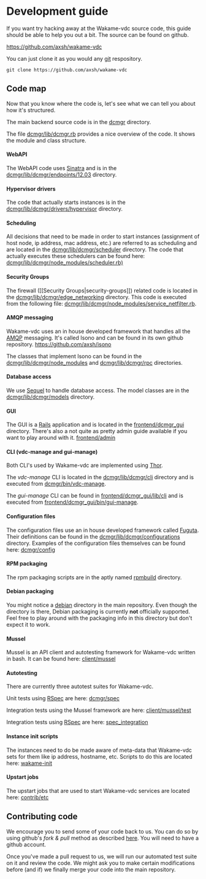 # Development guide

If you want try hacking away at the Wakame-vdc source code, this guide should be able to help you out a bit. The source can be found on github.

https://github.com/axsh/wakame-vdc

You can just clone it as you would any [git](http://git-scm.com) respository.

    git clone https://github.com/axsh/wakame-vdc

## Code map

Now that you know where the code is, let's see what we can tell you about how it's structured.

The main backend source code is in the [dcmgr](https://github.com/axsh/wakame-vdc/tree/master/dcmgr) directory.

The file [dcmgr/lib/dcmgr.rb](https://github.com/axsh/wakame-vdc/blob/master/dcmgr/lib/dcmgr.rb) provides a nice overview of the code. It shows the module and class structure.

#### WebAPI

The WebAPI code uses [Sinatra](http://www.sinatrarb.com) and is in the [dcmgr/lib/dcmgr/endpoints/12.03](https://github.com/axsh/wakame-vdc/tree/master/dcmgr/lib/dcmgr/endpoints/12.03) directory.

#### Hypervisor drivers

The code that actually starts instances is in the [dcmgr/lib/dcmgr/drivers/hypervisor](https://github.com/axsh/wakame-vdc/tree/master/dcmgr/lib/dcmgr/drivers/hypervisor) directory.

#### Scheduling

All decisions that need to be made in order to start instances (assignment of host node, ip address, mac address, etc.) are referred to as scheduling and are located in the [dcmgr/lib/dcmgr/scheduler](https://github.com/axsh/wakame-vdc/tree/master/dcmgr/lib/dcmgr/scheduler) directory. The code that actually executes these schedulers can be found here: [dcmgr/lib/dcmgr/node_modules/scheduler.rb)](https://github.com/axsh/wakame-vdc/blob/master/dcmgr/lib/dcmgr/node_modules/scheduler.rb)

#### Security Groups

The firewall ([[Security Groups|security-groups]]) related code is located in the [dcmgr/lib/dcmgr/edge_networking](https://github.com/axsh/wakame-vdc/tree/master/dcmgr/lib/dcmgr/edge_networking) directory. This code is executed from the following file: [dcmgr/lib/dcmgr/node_modules/service_netfilter.rb](https://github.com/axsh/wakame-vdc/blob/master/dcmgr/lib/dcmgr/node_modules/service_netfilter.rb).

#### AMQP messaging

Wakame-vdc uses an in house developed framework that handles all the [AMQP](http://www.amqp.org) messaging. It's called Isono and can be found in its own github repository. https://github.com/axsh/isono

The classes that implement Isono can be found in the [dcmgr/lib/dcmgr/node_modules](https://github.com/axsh/wakame-vdc/tree/master/dcmgr/lib/dcmgr/node_modules) and [dcmgr/lib/dcmgr/rpc](https://github.com/axsh/wakame-vdc/tree/master/dcmgr/lib/dcmgr/rpc) directories.

#### Database access

We use [Sequel](http://sequel.jeremyevans.net) to handle database access. The model classes are in the [dcmgr/lib/dcmgr/models](https://github.com/axsh/wakame-vdc/tree/master/dcmgr/lib/dcmgr/models) directory.

#### GUI

The GUI is a [Rails](http://rubyonrails.org) application and is located in the [frontend/dcmgr_gui](https://github.com/axsh/wakame-vdc/tree/master/frontend/dcmgr_gui) directory. There's also a not quite as pretty admin guide available if you want to play around with it. [frontend/admin](https://github.com/axsh/wakame-vdc/tree/master/frontend/admin)

#### CLI (vdc-manage and gui-manage)

Both CLI's used by Wakame-vdc are implemented using [Thor](http://whatisthor.com).

The *vdc-manage* CLI is located in the [dcmgr/lib/dcmgr/cli](https://github.com/axsh/wakame-vdc/tree/master/dcmgr/lib/dcmgr/cli) directory and is executed from [dcmgr/bin/vdc-manage](https://github.com/axsh/wakame-vdc/blob/master/dcmgr/bin/vdc-manage).

The *gui-manage* CLI can be found in [frontend/dcmgr_gui/lib/cli](https://github.com/axsh/wakame-vdc/tree/master/frontend/dcmgr_gui/lib/cli) and is executed from [frontend/dcmgr_gui/bin/gui-manage](https://github.com/axsh/wakame-vdc/blob/master/frontend/dcmgr_gui/bin/gui-manage).

#### Configuration files

The configuration files use an in house developed framework called [Fuguta](https://github.com/axsh/fuguta). Their definitions can be found in the [dcmgr/lib/dcmgr/configurations](https://github.com/axsh/wakame-vdc/tree/master/dcmgr/lib/dcmgr/configurations) directory. Examples of the configuration files themselves can be found here: [dcmgr/config](https://github.com/axsh/wakame-vdc/tree/master/dcmgr/config)

#### RPM packaging

The rpm packaging scripts are in the aptly named [rpmbuild](https://github.com/axsh/wakame-vdc/tree/master/rpmbuild) directory.

#### Debian packaging

You might notice a [debian](https://github.com/axsh/wakame-vdc/tree/master/debian) directory in the main repository. Even though the directory is there, Debian packaging is currently **not** officially supported. Feel free to play around with the packaging info in this directory but don't expect it to work.

#### Mussel

Mussel is an API client and autotesting framework for Wakame-vdc written in bash. It can be found here: [client/mussel](https://github.com/axsh/wakame-vdc/tree/master/client/mussel)

#### Autotesting

There are currently three autotest suites for Wakame-vdc.

Unit tests using [RSpec](http://rspec.info) are here: [dcmgr/spec](https://github.com/axsh/wakame-vdc/tree/master/dcmgr/spec)

Integration tests using the Mussel framework are here: [client/mussel/test](https://github.com/axsh/wakame-vdc/tree/master/client/mussel/test)

Integration tests using [RSpec](http://rspec.info) are here: [spec_integration](https://github.com/axsh/wakame-vdc/tree/master/spec_integration)

#### Instance init scripts

The instances need to do be made aware of meta-data that Wakame-vdc sets for them like ip address, hostname, etc. Scripts to do this are located here: [wakame-init](https://github.com/axsh/wakame-vdc/tree/master/wakame-init)

#### Upstart jobs

The upstart jobs that are used to start Wakame-vdc services are located here: [contrib/etc](https://github.com/axsh/wakame-vdc/tree/master/contrib/etc)

## Contributing code

We encourage you to send some of your code back to us. You can do so by using github's *fork & pull* method as described [here](https://help.github.com/articles/using-pull-requests/#fork--pull). You will need to have a github account.

Once you've made a pull request to us, we will run our automated test suite on it and review the code. We might ask you to make certain modifications before (and if) we finally merge your code into the main repository.

